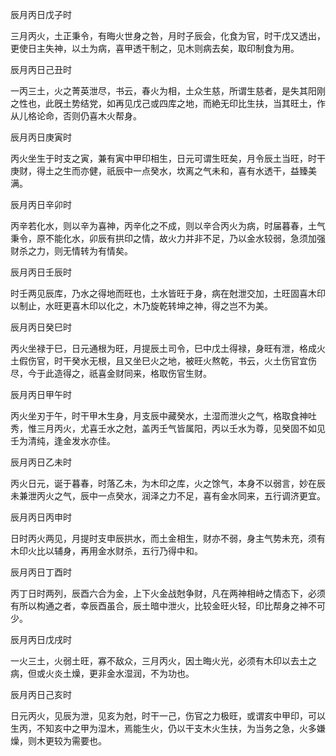 辰月丙日戊子时

三月丙火，土正秉令，有晦火世身之咎，月时子辰会，化食为官，时干戊又透出，更使日主失神，以土为病，喜甲透干制之，见木则病去矣，取印制食为用。

辰月丙日己丑时

一丙三土，火之菁英泄尽，书云，春火为相，土众生慈，所谓生慈者，是失其阳刚之性也，此旣土势结党，如再见戊己或四库之地，而絶无印比生扶，当其旺土，作从儿格论命，否则仍喜木火帮身。

辰月丙日庚寅时

丙火坐生于时支之寅，兼有寅中甲印相生，日元可谓生旺矣，月令辰土当旺，时干庚财，得土之生而亦健，祇辰中一点癸水，坎离之气未和，喜有水透干，益臻美满。

辰月丙日辛卯时

丙辛若化水，则以辛为喜神，丙辛化之不成，则以辛合丙火为病，时届暮春，土气秉令，原不能化水，卯辰有拱印之情，故火力并非不足，乃以金水较弱，急须加强财杀之力，则无情转为有情矣。

辰月丙日壬辰时

时壬两见辰库，乃水之得地而旺也，土水皆旺于身，病在尅泄交加，土旺固喜木印以制止，水旺更喜木印以化之，木乃旋乾转坤之神，得之岂不为美。

辰月丙日癸巳时

丙火坐禄于巳，日元通根为旺，月提辰土司令，巳中戊土得禄，身旺有泄，格成火土假伤官，时干癸水无根，且又坐巳火之地，被旺火熬乾，书云，火土伤官宜伤尽，今于此造得之，祇喜金财同来，格取伤官生财。

辰月丙日甲午时

丙火坐刃于午，时干甲木生身，月支辰中藏癸水，土湿而泄火之气，格取食神吐秀，惟三月丙火，尤喜壬水之尅，盖丙壬气皆属阳，丙以壬水为尊，见癸固不如见壬为清纯，逢金发水亦佳。

辰月丙日乙未时

丙火日元，诞于暮春，时落乙未，为木印之库，火之馀气，本身不以弱言，妙在辰未兼泄丙火之气，辰中一点癸水，润泽之力不足，喜有金水同来，五行调济更宜。

辰月丙日丙申时

日时丙火两见，月提时支申辰拱水，而土金相生，财亦不弱，身主气势未充，须有木印火比以辅身，再用金水财杀，五行乃得中和。

辰月丙日丁酉时

丙丁日时两列，辰酉六合为金，上下火金战尅争财，凡在两神相峙之情态下，必须有所以构通之者，幸辰酉虽合，辰土暗中泄火，比较金旺火轻，印比帮身之神不可少。

辰月丙日戊戌时

一火三土，火弱土旺，寡不敌众，三月丙火，因土晦火光，必须有木印以去土之病，但或火炎土燥，更非金水湿润，不为功也。

辰月丙日己亥时

日元丙火，见辰为泄，见亥为尅，时干一己，伤官之力极旺，或谓亥中甲印，可以生丙，不知亥中之甲为湿木，焉能生火，仍以干支木火生扶，为当务之急，火多嫌燥，则木更较为需要也。

